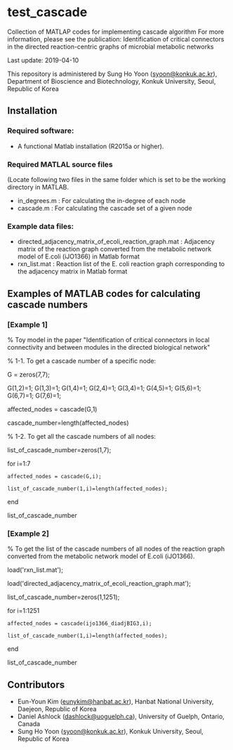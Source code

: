 # test_cascade

Collection of MATLAP codes for implementing cascade algorithm
For more information, please see the publication: Identification of critical connectors in the directed reaction-centric graphs of microbial metabolic networks

Last update: 2019-04-10

This repository is administered by Sung Ho Yoon (syoon@konkuk.ac.kr), Department of Bioscience and Biotechnology, Konkuk University, Seoul, Republic of Korea

## Installation
### Required software:
* A functional Matlab installation (R2015a or higher).

### Required MATLAL source files 
(Locate following two files in the same folder which is set to be the working directory in MATLAB.
* in_degrees.m : For calculating the in-degree of each node
* cascade.m : For calculating the cascade set of a given node

### Example data files:
* directed_adjacency_matrix_of_ecoli_reaction_graph.mat : Adjacency matrix of the reaction graph converted from the metabolic network model of E.coli (iJO1366) in Matlab format
* rxn_list.mat : Reaction list of the E. coli reaction graph corresponding to the adjacency matrix in Matlab format

## Examples of MATLAB codes for calculating cascade numbers

### [Example 1] 
% Toy model in the paper "Identification of critical connectors in local connectivity and between modules in the directed biological network" 

% 1-1. To get a cascade number of a specific node: 

G = zeros(7,7);

G(1,2)=1; G(1,3)=1; G(1,4)=1; G(2,4)=1; G(3,4)=1; G(4,5)=1; G(5,6)=1; G(6,7)=1; G(7,6)=1;

affected_nodes = cascade(G,1)

cascade_number=length(affected_nodes)

 

% 1-2. To get all the cascade numbers of all nodes: 


list_of_cascade_number=zeros(1,7);

for i=1:7

	affected_nodes = cascade(G,i);
	
	list_of_cascade_number(1,i)=length(affected_nodes);
	
end

list_of_cascade_number

### [Example 2] 
% To get the list of the cascade numbers of all nodes of the reaction graph converted from the metabolic network model of E.coli (iJO1366). 

load('rxn_list.mat');

load('directed_adjacency_matrix_of_ecoli_reaction_graph.mat');

list_of_cascade_number=zeros(1,1251);

for i=1:1251

	affected_nodes = cascade(ijo1366_diadjBIG3,i);
	
	list_of_cascade_number(1,i)=length(affected_nodes);
	
end

list_of_cascade_number


## Contributors
* Eun-Youn Kim (eunykim@hanbat.ac.kr), Hanbat National University, Daejeon, Republic of Korea
* Daniel Ashlock (dashlock@uoguelph.ca), University of Guelph, Ontario, Canada
* Sung Ho Yoon (syoon@konkuk.ac.kr), Konkuk University, Seoul, Republic of Korea
